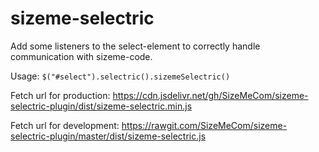 sizeme-selectric
================

Add some listeners to the select-element to correctly handle communication with sizeme-code.

Usage: `$("#select").selectric().sizemeSelectric()`

Fetch url for production: https://cdn.jsdelivr.net/gh/SizeMeCom/sizeme-selectric-plugin/dist/sizeme-selectric.min.js

Fetch url for development: https://rawgit.com/SizeMeCom/sizeme-selectric-plugin/master/dist/sizeme-selectric.js
